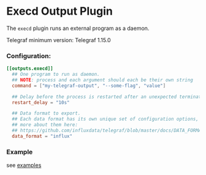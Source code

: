 # Execd Output Plugin

The `execd` plugin runs an external program as a daemon.

Telegraf minimum version: Telegraf 1.15.0

### Configuration:

```toml
[[outputs.execd]]
  ## One program to run as daemon.
  ## NOTE: process and each argument should each be their own string
  command = ["my-telegraf-output", "--some-flag", "value"]

  ## Delay before the process is restarted after an unexpected termination
  restart_delay = "10s"

  ## Data format to export.
  ## Each data format has its own unique set of configuration options, read
  ## more about them here:
  ## https://github.com/influxdata/telegraf/blob/master/docs/DATA_FORMATS_OUTPUT.md
  data_format = "influx"
```

### Example

see [examples][]

[examples]: https://github.com/influxdata/telegraf/blob/master/plugins/outputs/execd/examples/
